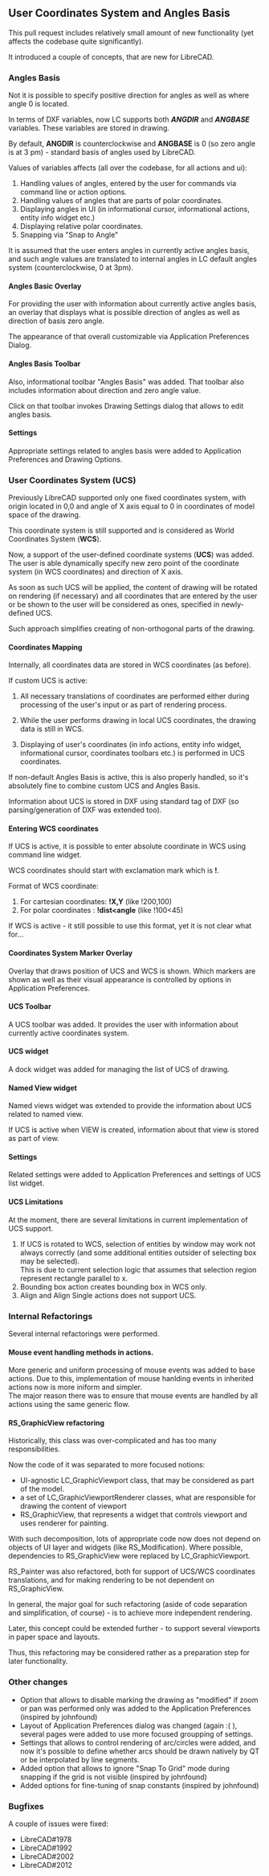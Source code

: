## User Coordinates System and Angles Basis

This pull request includes relatively small amount of new functionality (yet affects the codebase quite significantly). 

It introduced a couple of concepts, that are new for LibreCAD.

### Angles Basis

Not it is possible to specify positive direction for angles as well as where angle 0 is located. 

In terms of DXF variables, now LC supports both ___ANGDIR___  and  ___ANGBASE___ variables. These variables are stored in drawing.  

By default, **ANGDIR** is counterclockwise and **ANGBASE** is 0 (so zero angle is at 3 pm) - standard basis of angles used by LibreCAD. 

Values of variables affects (all over the codebase, for all actions and ui): 

1) Handling values of angles, entered by the user for commands via command line or action options.
2) Handling values of angles that are parts of polar coordinates.
3) Displaying angles in UI (in informational cursor, informational actions, entity info widget etc.)
4) Displaying relative polar coordinates.  
5) Snapping via "Snap to Angle"

It is assumed that the user enters angles in currently active angles basis, and such angle values are translated to internal angles in LC default angles system (counterclockwise, 0 at 3pm).

#### Angles Basic Overlay 

For providing the user with information about currently active angles basis, an overlay that displays what is possible direction of angles as well as direction of basis zero angle. 

The appearance of that overall customizable via Application Preferences Dialog. 

#### Angles Basis Toolbar

Also, informational toolbar "Angles Basis" was added. That toolbar also includes information about direction and zero angle value. 

Click on that toolbar invokes Drawing Settings dialog that allows to edit angles basis. 

#### Settings 

Appropriate settings related to angles basis were added to Application Preferences and Drawing Options.  

### User Coordinates System (UCS) 

Previously LibreCAD supported only one fixed coordinates system, with origin located in 0,0 and angle of X axis equal to 0 in coordinates of model space of the drawing. 

This coordinate system is still supported and is considered as World Coordinates System (**WCS**).  

Now, a support of the user-defined coordinate systems (**UCS**) was added.  The user is able dynamically specify new zero point of the coordinate system (in WCS coordinates) and direction of X axis. 

As soon as such UCS will be applied, the content of drawing will be rotated on rendering (if necessary) and all coordinates that are entered by the user or be shown to the user will be considered as ones, specified in newly-defined UCS. 

Such approach simplifies creating of non-orthogonal parts of the drawing. 

#### Coordinates Mapping

Internally, all coordinates data are stored in WCS coordinates (as before). 

If custom UCS is active: 

1. All necessary translations of coordinates are performed either during processing of the user's input or as part of rendering process.

2. While the user performs drawing in local UCS coordinates, the drawing data is still in WCS.
   
3. Displaying of user's coordinates (in info actions, entity info widget, informational cursor, coordinates toolbars etc.) is performed in UCS coordinates.

If non-default Angles Basis is active, this is also properly handled, so it's absolutely fine to combine custom UCS and Angles Basis.  

Information about UCS is stored in DXF using standard tag of DXF (so parsing/generation of DXF was extended too).

#### Entering WCS coordinates

If UCS is active, it is possible to enter absolute coordinate in WCS using command line widget. 

WCS coordinates should start with exclamation mark which is __!__.

Format of WCS coordinate: 
1. For cartesian coordinates:  __!X,Y__  (like !200,100)
2. For polar coordinates : **!dist<angle** (like !100<45)

If WCS is active - it still possible to use this format, yet it is not clear what for... 

#### Coordinates System Marker Overlay

Overlay that draws position of UCS and WCS is shown. Which markers are shown as well as their visual appearance is controlled by options in Application Preferences. 

#### UCS Toolbar

A UCS toolbar was added. It provides the user with information about currently active coordinates system. 

#### UCS widget

A dock widget was added for managing the list of UCS of drawing.   

#### Named View widget

Named views widget was extended to provide the information about UCS related to named view.  

If UCS is active when VIEW is created, information about that view is stored as part of view.

#### Settings

Related settings were added to Application Preferences and settings of UCS list widget.

#### UCS Limitations

At the moment, there are several limitations in current implementation of UCS support. 

1. If UCS is rotated to WCS, selection of entities by window may work not always correctly (and some additional entities outsider of selecting box may be selected).  
This is due to current selection logic that assumes that selection region represent rectangle parallel to x.
2. Bounding box action creates bounding box in WCS only. 
3. Align and Align Single actions does not support UCS.

### Internal Refactorings

Several internal refactorings were performed. 

#### Mouse event handling methods in actions.

More generic and uniform processing of mouse events was added to base actions. Due to this, implementation of mouse hanlding events in inherited actions now is more iniform and simpler.   
The major reason there was to ensure that mouse events are handled by all actions using the same generic flow.  

#### RS_GraphicView refactoring   

Historically, this class was over-complicated and has too many responsibilities. 

Now the code of it was separated to more focused notions:  

* UI-agnostic LC_GraphicViewport class, that may be considered as part of the model.  
* a set of LC_GraphicViewportRenderer classes, what are responsible for drawing the content of viewport
* RS_GraphicView, that represents a widget that controls viewport and uses renderer for painting. 

With such decomposition, lots of appropriate code now does not depend on objects of UI layer and widgets (like RS_Modification).
Where possible, dependencies to RS_GraphicView were replaced by LC_GraphicViewport. 

RS_Painter was also refactored, both for support of UCS/WCS coordinates translations, and for making rendering to be not dependent on RS_GraphicView. 

In general, the major goal for such refactoring (aside of code separation and simplification, of course) - is to achieve more independent rendering.

Later, this concept could be extended further - to support several viewports in paper space and layouts.     

Thus, this refactoring may be considered rather as a preparation step for later functionality.

### Other changes

* Option that allows to disable marking the drawing as "modified" if zoom or pan was performed only was added to the Application Preferences (inspired by johnfound)
* Layout of Application Preferences dialog was changed (again :( ), several pages were added to use more focused groupping of settings.
* Settings that allows to control rendering of arc/circles were added, and now it's possible to define whether arcs should be drawn natively by QT or be interpolated by line segments.
* Added option that allows to ignore "Snap To Grid" mode during snapping if the grid is not visible (inspired by johnfound)
* Added options for fine-tuning of snap constants (inspired by johnfound)

### Bugfixes
A couple of issues were fixed:

* LibreCAD#1978
* LibreCAD#1992
* LibreCAD#2002
* LibreCAD#2012
